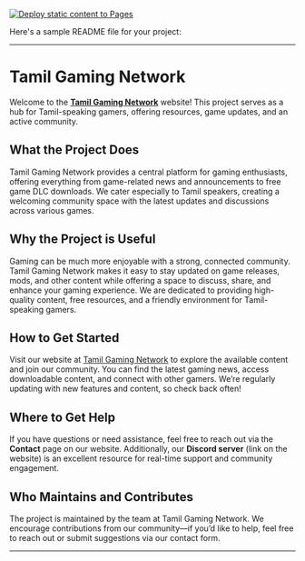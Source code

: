 [![Deploy static content to Pages](https://github.com/TamilGamingNetwork/TNG/actions/workflows/static.yml/badge.svg)](https://github.com/TamilGamingNetwork/TNG/actions/workflows/static.yml)


Here's a sample README file for your project:

---

# Tamil Gaming Network

Welcome to the **[Tamil Gaming Network](https://tamilgamingnetwork.github.io/)** website! This project serves as a hub for Tamil-speaking gamers, offering resources, game updates, and an active community. 

## What the Project Does
Tamil Gaming Network provides a central platform for gaming enthusiasts, offering everything from game-related news and announcements to free game DLC downloads. We cater especially to Tamil speakers, creating a welcoming community space with the latest updates and discussions across various games.

## Why the Project is Useful
Gaming can be much more enjoyable with a strong, connected community. Tamil Gaming Network makes it easy to stay updated on game releases, mods, and other content while offering a space to discuss, share, and enhance your gaming experience. We are dedicated to providing high-quality content, free resources, and a friendly environment for Tamil-speaking gamers.

## How to Get Started
Visit our website at [Tamil Gaming Network](https://tamilgamingnetwork.github.io/) to explore the available content and join our community. You can find the latest gaming news, access downloadable content, and connect with other gamers. We’re regularly updating with new features and content, so check back often!

## Where to Get Help
If you have questions or need assistance, feel free to reach out via the **Contact** page on our website. Additionally, our **Discord server** (link on the website) is an excellent resource for real-time support and community engagement.

## Who Maintains and Contributes
The project is maintained by the team at Tamil Gaming Network. We encourage contributions from our community—if you’d like to help, feel free to reach out or submit suggestions via our contact form.

--- 

